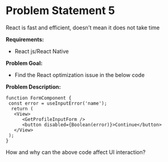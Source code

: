 # Problem Statement 5
React is fast and efficient, doesn’t mean it does not take time

**Requirements:**
- React js/React Native

**Problem Goal:** 
- Find the React optimization issue in the below code

**Problem Description:**
```
function FormComponent {
 const error = useInputError('name');
  return (
   <View>
      <GetProfileInputForm />
      <button disabled={Boolean(error)}>Continue</button>
   </View>
 );
}
```
How and why can the above code affect UI interaction?